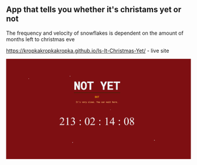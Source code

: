 ## App that tells you whether it's christams yet or not
The frequency and velocity of snowflakes is dependent on the amount of months left to christmas eve

https://kropkakropkakropka.github.io/Is-It-Christmas-Yet/ - live site

![](./screenshot.jpg)


